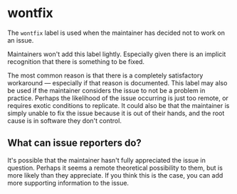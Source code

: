 # wontfix

The `wontfix` label is used when the maintainer has decided not to work on an issue.

Maintainers won't add this label lightly. Especially given there is an implicit recognition that there is something to be fixed.

The most common reason is that there is a completely satisfactory workaround &mdash; especially if that reason is documented.
This label may also be used if the maintainer considers the issue to not be a problem in practice.
Perhaps the likelihood of the issue occurring is just too remote, or requires exotic conditions to replicate.
It could also be that the maintainer is simply unable to fix the issue because it is out of their hands, and the root cause is in software they don't control.

## What can issue reporters do?

It's possible that the maintainer hasn't fully appreciated the issue in question.
Perhaps it seems a remote theoretical possibility to them, but is more likely than they appreciate.
If you think this is the case, you can add more supporting information to the issue.
